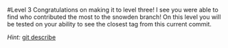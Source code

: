 #Level 3
Congratulations on making it to level three!
I see you were able to find who contributed the most to the snowden branch!
On this level you will be tested on your ability to see the closest tag from this current commit.

*Hint:* [git describe](http://git-scm.com/docs/git-describe)
 
 
 
 
 
 
 
 
 
 
 
 
